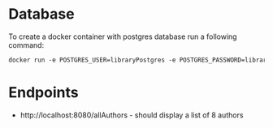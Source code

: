 # Database

To create a docker container with postgres database run a following command:

```dockerfile
docker run -e POSTGRES_USER=libraryPostgres -e POSTGRES_PASSWORD=libraryPostgres -p 5432:5432 --name libraryPostgresDB postgres
```

# Endpoints

- http://localhost:8080/allAuthors - should display a list of 8 authors